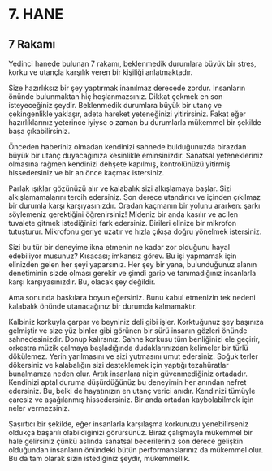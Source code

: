 # 7. HANE

## 7 Rakamı

Yedinci hanede bulunan 7 rakamı, beklenmedik durumlara büyük bir stres, korku ve utançla karşılık veren bir kişiliği anlatmaktadır.

Size hazırlıksız bir şey yaptırmak inanılmaz derecede zordur. İnsanların önünde bulunmaktan hiç hoşlanmazsınız. Dikkat çekmek en son isteyeceğiniz şeydir. Beklenmedik durumlara büyük bir utanç ve çekingenlikle yaklaşır, adeta hareket yeteneğinizi yitirirsiniz. Fakat eğer hazırlıklarınız yeterince iyiyse o zaman bu durumlarla mükemmel bir şekilde başa çıkabilirsiniz.

Önceden haberiniz olmadan kendinizi sahnede bulduğunuzda birazdan büyük bir utanç duyacağınıza kesinlikle eminsinizdir. Sanatsal yetenekleriniz olmasına rağmen kendinizi dehşete kapılmış, kontrolünüzü yitirmiş hissedersiniz ve bir an önce kaçmak istersiniz. 

Parlak ışıklar gözünüzü alır ve kalabalık sizi alkışlamaya başlar. Sizi alkışlamamalarını tercih edersiniz. Son derece utandırıcı ve içinden çıkılmaz bir durumla karşı karşıyasınızdır. Oradan kaçmanın bir yolunu ararken: şarkı söylemeniz gerektiğini öğrenirsiniz! Mideniz bir anda kasılır ve acilen tuvalete gitmek istediğinizi fark edersiniz. Birileri elinize bir mikrofon tutuşturur. Mikrofonu geriye uzatır ve hızla çıkışa doğru yönelmek istersiniz.

Sizi bu tür bir deneyime ikna etmenin ne kadar zor olduğunu hayal edebiliyor musunuz? Kısacası; imkansız görev. Bu işi yapmamak için elinizden gelen her şeyi yaparsınız. Her şey bir yana, bulunduğunuz alanın denetiminin sizde olması gerekir ve şimdi garip ve tanımadığınız insanlarla karşı karşıyasınızdır. Bu, olacak şey değildir.

Ama sonunda baskılara boyun eğersiniz. Bunu kabul etmenizin tek nedeni kalabalık önünde utanacağınız bir durumda kalmamaktır.

Kalbiniz korkuyla çarpar ve beyniniz deli gibi işler. Korktuğunuz şey başınıza gelmiştir ve size yüz binler gibi görünen bir sürü insanın gözleri önünde sahnedesinizdir. Donup kalırsınız. Sahne korkusu tüm benliğinizi ele geçirir, orkestra müzik çalmaya başladığında dudaklarınızdan kelimeler bir türlü dökülemez. Yerin yarılmasını ve sizi yutmasını umut edersiniz. Soğuk terler dökersiniz ve kalabalığın sizi desteklemek için yaptığı tezahüratlar bunalmanıza neden olur. Artık insanlara niçin güvenmediğiniz ortadadır. Kendinizi aptal duruma düşürdüğünüz bu deneyimin her anından nefret edersiniz. Bu, belki de hayatınızın en utanç verici anıdır. Kendinizi tümüyle çaresiz ve aşağılanmış hissedersiniz. Bir anda ortadan kaybolabilmek için neler vermezsiniz.

Şaşırtıcı bir şekilde, eğer insanlarla karşılaşma korkunuzu yenebilirseniz oldukça başarılı olabildiğinizi görürsünüz. Biraz çalışmayla mükemmel bir hale gelirsiniz çünkü aslında sanatsal becerileriniz son derece gelişkin olduğundan insanların önündeki bütün performanslarınız da mükemmel olur. Bu da tam olarak sizin istediğiniz şeydir, mükemmellik. 
